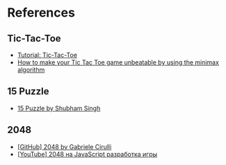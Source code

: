 # References

## Tic-Tac-Toe

- [Tutorial: Tic-Tac-Toe](https://react.dev/learn/tutorial-tic-tac-toe)
- [How to make your Tic Tac Toe game unbeatable by using the minimax algorithm](https://www.freecodecamp.org/news/how-to-make-your-tic-tac-toe-game-unbeatable-by-using-the-minimax-algorithm-9d690bad4b37)

## 15 Puzzle

- [15 Puzzle by Shubham Singh](https://15puzzle.netlify.app/)

## 2048

- [[GitHub] 2048 by Gabriele Cirulli](https://github.com/gabrielecirulli/2048)
- [[YouTube] 2048 на JavaScript разработка игры](https://www.youtube.com/watch?v=Mhb910JSD4U)
